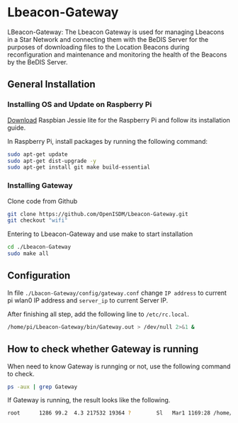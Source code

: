 # Lbeacon-Gateway

LBeacon-Gateway: The Lbeacon Gateway is used for managing Lbeacons in a Star Network and connecting them with the BeDIS Server for the purposes of downloading files to the Location Beacons during reconfiguration and maintenance and monitoring the health of the Beacons by the BeDIS Server.

## General Installation

### Installing OS and Update on Raspberry Pi

[Download](https://www.raspberrypi.org/downloads/raspbian/) Raspbian Jessie lite for the Raspberry Pi and follow its installation guide.

In Raspberry Pi, install packages by running the following command:
```sh
sudo apt-get update
sudo apt-get dist-upgrade -y
sudo apt-get install git make build-essential
```

### Installing Gateway

Clone code from Github
```sh
git clone https://github.com/OpenISDM/Lbeacon-Gateway.git
git checkout "wifi"
```

Entering to Lbeacon-Gateway and use make to start installation
```sh
cd ./Lbeacon-Gateway
sudo make all
```
## Configuration

In file `./Lbacon-Gateway/config/gateway.conf` change `IP address` to current pi wlan0 IP address and `server_ip` to current Server IP.

After finishing all step, add the following line to `/etc/rc.local`.
```sh
/home/pi/Lbeacon-Gateway/bin/Gateway.out > /dev/null 2>&1 &
```

## How to check whether Gateway is running

When need to know Gateway is runnging or not, use the following command to check.
```sh
ps -aux | grep Gateway
```
If Gateway is running, the result looks like the following.
```sh
root      1286 99.2  4.3 217532 19364 ?        Sl   Mar1 1169:28 /home/pi/Lbeacon-Gateway/bin/Gateway.out
```
